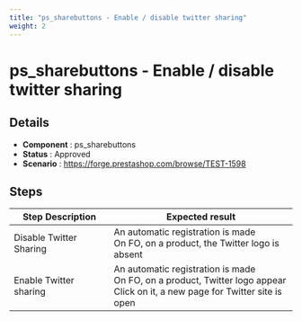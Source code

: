 ```yaml
---
title: "ps_sharebuttons - Enable / disable twitter sharing"
weight: 2
---
```


# ps_sharebuttons - Enable / disable twitter sharing
## Details
* **Component** : ps_sharebuttons
* **Status** : Approved
* **Scenario** : https://forge.prestashop.com/browse/TEST-1598

## Steps
| Step Description | Expected result |
| ----- | ----- |
| Disable Twitter Sharing | An automatic registration is made <br>On FO, on a product, the Twitter logo is absent |
| Enable Twitter sharing | An automatic registration is made <br>On FO, on a product, Twitter logo appear<br>Click on it, a new page for Twitter site is open |